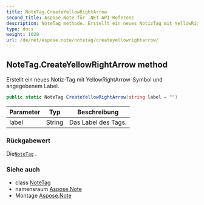 ```yaml
---
title: NoteTag.CreateYellowRightArrow
second_title: Aspose.Note für .NET-API-Referenz
description: NoteTag methode. Erstellt ein neues NotizTag mit YellowRightArrowSymbol und angegebenem Label.
type: docs
weight: 1020
url: /de/net/aspose.note/notetag/createyellowrightarrow/
---
```

## NoteTag.CreateYellowRightArrow method

Erstellt ein neues Notiz-Tag mit YellowRightArrow-Symbol und angegebenem Label.

```csharp
public static NoteTag CreateYellowRightArrow(string label = "")
```

| Parameter | Typ | Beschreibung |
| --- | --- | --- |
| label | String | Das Label des Tags. |

### Rückgabewert

Die[`NoteTag`](../) .

### Siehe auch

* class [NoteTag](../)
* namensraum [Aspose.Note](../../notetag/)
* Montage [Aspose.Note](../../../)


